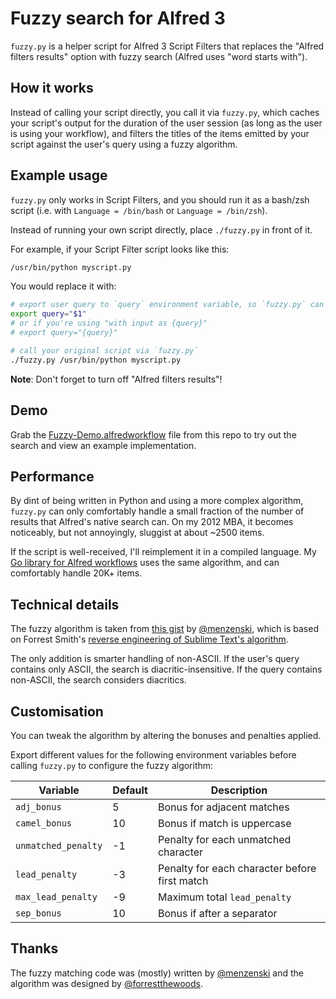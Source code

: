 
Fuzzy search for Alfred 3
=========================

`fuzzy.py` is a helper script for Alfred 3 Script Filters that replaces the "Alfred filters results" option with fuzzy search (Alfred uses "word starts with").


How it works
------------

Instead of calling your script directly, you call it via `fuzzy.py`, which caches your script's output for the duration of the user session (as long as the user is using your workflow), and filters the titles of the items emitted by your script against the user's query using a fuzzy algorithm.


Example usage
-------------

`fuzzy.py` only works in Script Filters, and you should run it as a bash/zsh script (i.e. with `Language = /bin/bash` or `Language = /bin/zsh`).

Instead of running your own script directly, place `./fuzzy.py` in front of it.

For example, if your Script Filter script looks like this:

```bash
/usr/bin/python myscript.py
```

You would replace it with:

```bash
# export user query to `query` environment variable, so `fuzzy.py` can read it
export query="$1"
# or if you're using "with input as {query}"
# export query="{query}"

# call your original script via `fuzzy.py`
./fuzzy.py /usr/bin/python myscript.py
```

**Note**: Don't forget to turn off "Alfred filters results"!


Demo
----

Grab the [Fuzzy-Demo.alfredworkflow][demo] file from this repo to try out the search and view an example implementation.


Performance
-----------

By dint of being written in Python and using a more complex algorithm, `fuzzy.py` can only comfortably handle a small fraction of the number of results that Alfred's native search can. On my 2012 MBA, it becomes noticeably, but not annoyingly, sluggist at about ~2500 items.

If the script is well-received, I'll reimplement it in a compiled language. My [Go library for Alfred workflows][awgo] uses the same algorithm, and can comfortably handle 20K+ items.


Technical details
-----------------

The fuzzy algorithm is taken from [this gist][pyversion] by [@menzenski][menzenski], which is based on Forrest Smith's [reverse engineering of Sublime Text's algorithm][forrest].

The only addition is smarter handling of non-ASCII. If the user's query contains only ASCII, the search is diacritic-insensitive. If the query contains non-ASCII, the search considers diacritics.


Customisation
-------------

You can tweak the algorithm by altering the bonuses and penalties applied.

Export different values for the following environment variables before calling `fuzzy.py` to configure the fuzzy algorithm:

|       Variable      | Default |                  Description                  |
|---------------------|---------|-----------------------------------------------|
| `adj_bonus`         |       5 | Bonus for adjacent matches                    |
| `camel_bonus`       |      10 | Bonus if match is uppercase                   |
| `unmatched_penalty` |      -1 | Penalty for each unmatched character          |
| `lead_penalty`      |      -3 | Penalty for each character before first match |
| `max_lead_penalty`  |      -9 | Maximum total `lead_penalty`                  |
| `sep_bonus`         |      10 | Bonus if after a separator                    |


Thanks
------

The fuzzy matching code was (mostly) written by [@menzenski][menzenski] and the algorithm was designed by [@forrestthewoods][forrestthewoods].


[awgo]: https://github.com/deanishe/awgo
[demo]: ./Fuzzy-Demo-0.1.alfredworkflow
[forrest]: https://blog.forrestthewoods.com/reverse-engineering-sublime-text-s-fuzzy-match-4cffeed33fdb
[forrestthewoods]: https://github.com/forrestthewoods
[menzenski]: https://github.com/menzenski
[pyversion]: https://gist.github.com/menzenski/f0f846a254d269bd567e2160485f4b89
